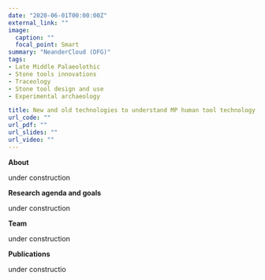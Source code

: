 ```yaml
---
date: "2020-06-01T00:00:00Z"
external_link: ""
image:
  caption: ""
  focal_point: Smart
summary: "NeanderCloud (DFG)"
tags:
- Late Middle Palaeolothic
- Stone tools innovations
- Traceology
- Stone tool design and use
- Experimental archaeology

title: New and old technologies to understand MP human tool technology, design, and use
url_code: ""
url_pdf: ""
url_slides: ""
url_video: ""
---
```


**About**

under construction

**Research agenda and goals**

under construction

**Team**

under construction

**Publications**

under constructio
